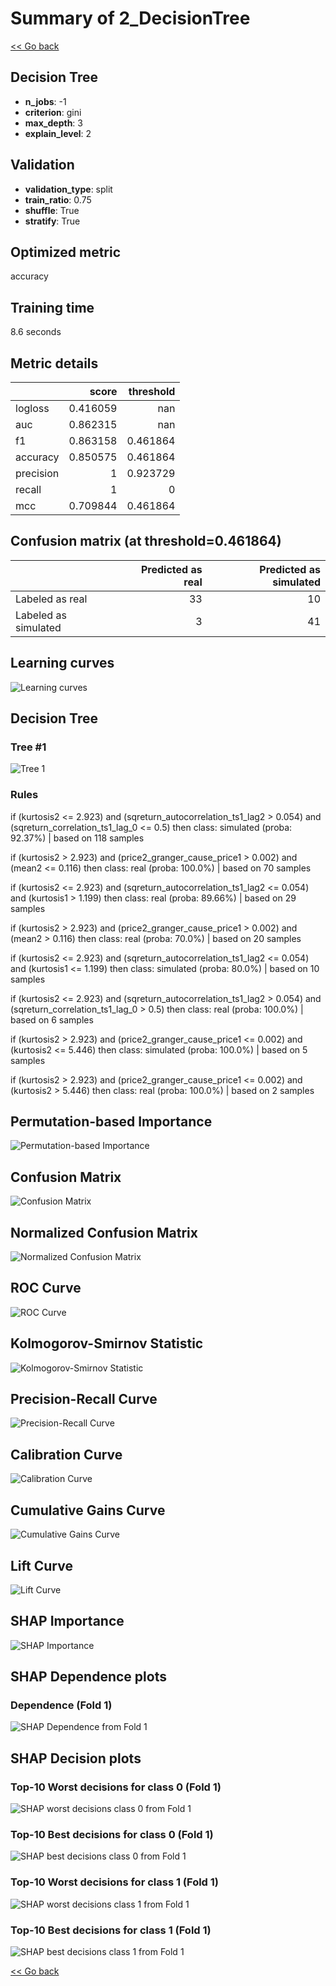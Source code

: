 # Summary of 2_DecisionTree

[<< Go back](../README.md)


## Decision Tree
- **n_jobs**: -1
- **criterion**: gini
- **max_depth**: 3
- **explain_level**: 2

## Validation
 - **validation_type**: split
 - **train_ratio**: 0.75
 - **shuffle**: True
 - **stratify**: True

## Optimized metric
accuracy

## Training time

8.6 seconds

## Metric details
|           |    score |   threshold |
|:----------|---------:|------------:|
| logloss   | 0.416059 |  nan        |
| auc       | 0.862315 |  nan        |
| f1        | 0.863158 |    0.461864 |
| accuracy  | 0.850575 |    0.461864 |
| precision | 1        |    0.923729 |
| recall    | 1        |    0        |
| mcc       | 0.709844 |    0.461864 |


## Confusion matrix (at threshold=0.461864)
|                      |   Predicted as real |   Predicted as simulated |
|:---------------------|--------------------:|-------------------------:|
| Labeled as real      |                  33 |                       10 |
| Labeled as simulated |                   3 |                       41 |

## Learning curves
![Learning curves](learning_curves.png)

## Decision Tree 

### Tree #1
![Tree 1](learner_fold_0_tree.svg)

### Rules

if (kurtosis2 <= 2.923) and (sqreturn_autocorrelation_ts1_lag2 > 0.054) and (sqreturn_correlation_ts1_lag_0 <= 0.5) then class: simulated (proba: 92.37%) | based on 118 samples

if (kurtosis2 > 2.923) and (price2_granger_cause_price1 > 0.002) and (mean2 <= 0.116) then class: real (proba: 100.0%) | based on 70 samples

if (kurtosis2 <= 2.923) and (sqreturn_autocorrelation_ts1_lag2 <= 0.054) and (kurtosis1 > 1.199) then class: real (proba: 89.66%) | based on 29 samples

if (kurtosis2 > 2.923) and (price2_granger_cause_price1 > 0.002) and (mean2 > 0.116) then class: real (proba: 70.0%) | based on 20 samples

if (kurtosis2 <= 2.923) and (sqreturn_autocorrelation_ts1_lag2 <= 0.054) and (kurtosis1 <= 1.199) then class: simulated (proba: 80.0%) | based on 10 samples

if (kurtosis2 <= 2.923) and (sqreturn_autocorrelation_ts1_lag2 > 0.054) and (sqreturn_correlation_ts1_lag_0 > 0.5) then class: real (proba: 100.0%) | based on 6 samples

if (kurtosis2 > 2.923) and (price2_granger_cause_price1 <= 0.002) and (kurtosis2 <= 5.446) then class: simulated (proba: 100.0%) | based on 5 samples

if (kurtosis2 > 2.923) and (price2_granger_cause_price1 <= 0.002) and (kurtosis2 > 5.446) then class: real (proba: 100.0%) | based on 2 samples





## Permutation-based Importance
![Permutation-based Importance](permutation_importance.png)
## Confusion Matrix

![Confusion Matrix](confusion_matrix.png)


## Normalized Confusion Matrix

![Normalized Confusion Matrix](confusion_matrix_normalized.png)


## ROC Curve

![ROC Curve](roc_curve.png)


## Kolmogorov-Smirnov Statistic

![Kolmogorov-Smirnov Statistic](ks_statistic.png)


## Precision-Recall Curve

![Precision-Recall Curve](precision_recall_curve.png)


## Calibration Curve

![Calibration Curve](calibration_curve_curve.png)


## Cumulative Gains Curve

![Cumulative Gains Curve](cumulative_gains_curve.png)


## Lift Curve

![Lift Curve](lift_curve.png)



## SHAP Importance
![SHAP Importance](shap_importance.png)

## SHAP Dependence plots

### Dependence (Fold 1)
![SHAP Dependence from Fold 1](learner_fold_0_shap_dependence.png)

## SHAP Decision plots

### Top-10 Worst decisions for class 0 (Fold 1)
![SHAP worst decisions class 0 from Fold 1](learner_fold_0_shap_class_0_worst_decisions.png)
### Top-10 Best decisions for class 0 (Fold 1)
![SHAP best decisions class 0 from Fold 1](learner_fold_0_shap_class_0_best_decisions.png)
### Top-10 Worst decisions for class 1 (Fold 1)
![SHAP worst decisions class 1 from Fold 1](learner_fold_0_shap_class_1_worst_decisions.png)
### Top-10 Best decisions for class 1 (Fold 1)
![SHAP best decisions class 1 from Fold 1](learner_fold_0_shap_class_1_best_decisions.png)

[<< Go back](../README.md)
